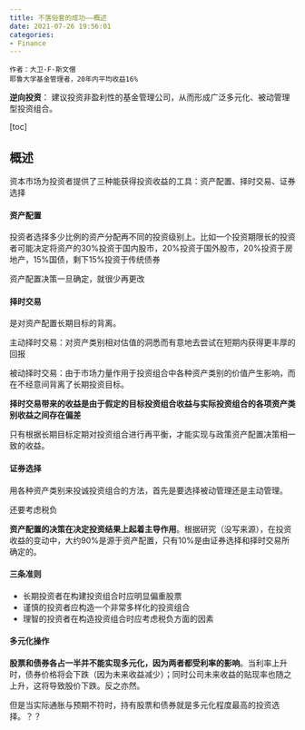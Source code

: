 ```yaml
---
title: 不落俗套的成功——概述
date: 2021-07-26 19:56:01
categories:
- Finance
---
```

```
作者：大卫·F·斯文僧
耶鲁大学基金管理者，20年内平均收益16%
```

**逆向投资**： 建议投资非盈利性的基金管理公司，从而形成广泛多元化、被动管理型投资组合。

[toc]



## 概述

资本市场为投资者提供了三种能获得投资收益的工具：资产配置、择时交易、证券选择

#### 资产配置

投资者选择多少比例的资产分配再不同的投资级别上。比如一个投资期限长的投资者可能决定将资产的30%投资于国内股市，20%投资于国外股市，20%投资于房地产，15%国债，剩下15%投资于传统债券

资产配置决策一旦确定，就很少再更改

#### 择时交易

是对资产配置长期目标的背离。

主动择时交易：对资产类别相对估值的洞悉而有意地去尝试在短期内获得更丰厚的回报

被动择时交易：由于市场力量作用于投资组合中各种资产类别的价值产生影响，而在不经意间背离了长期投资目标。

**择时交易带来的收益是由于假定的目标投资组合收益与实际投资组合的各项资产类别收益之间存在偏差**

只有根据长期目标定期对投资组合进行再平衡，才能实现与政策资产配置决策相一致的收益。

#### 证券选择

用各种资产类别来投诚投资组合的方法，首先是要选择被动管理还是主动管理。

还要考虑税负



**资产配置的决策在决定投资结果上起着主导作用**。根据研究（没写来源），在投资收益的变动中，大约90%是源于资产配置，只有10%是由证券选择和择时交易所确定的。



#### 三条准则

- 长期投资者在构建投资组合时应明显偏重股票
- 谨慎的投资者应构造一个非常多样化的投资组合
- 理智的投资者在构造投资组合时应考虑税负方面的因素

#### 多元化操作

**股票和债券各占一半并不能实现多元化，因为两者都受利率的影响**。当利率上升时，债券价格将会下跌（因为未来收益减少）；同时公司未来收益的贴现率也随之上升，这将导致股价下跌。反之亦然。

但是当实际通胀与预期不符时，持有股票和债券就是多元化程度最高的投资选择。？？

